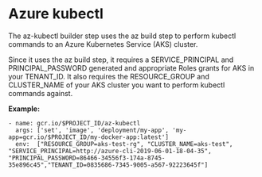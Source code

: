 # Azure kubectl

The az-kubectl builder step uses the az build step to perform kubectl commands to an Azure Kubernetes Service (AKS) cluster.

Since it uses the az build step, it requires a SERVICE_PRINCIPAL and PRINCIPAL_PASSWORD generated and appropriate Roles grants for AKS in your TENANT_ID.
It also requires the RESOURCE_GROUP and CLUSTER_NAME of your AKS cluster you want to perform kubectl commands against.

**Example:**
```
- name: gcr.io/$PROJECT_ID/az-kubectl
  args: ['set', 'image', 'deployment/my-app', 'my-app=gcr.io/$PROJECT_ID/my-docker-app:latest']
  env:  ["RESOURCE_GROUP=aks-test-rg", "CLUSTER_NAME=aks-test", "SERVICE_PRINCIPAL=http://azure-cli-2019-06-01-18-04-35", "PRINCIPAL_PASSWORD=86466-34556f3-174a-8745-35e896c45","TENANT_ID=0835686-7345-9005-a567-92223645f"]
```

